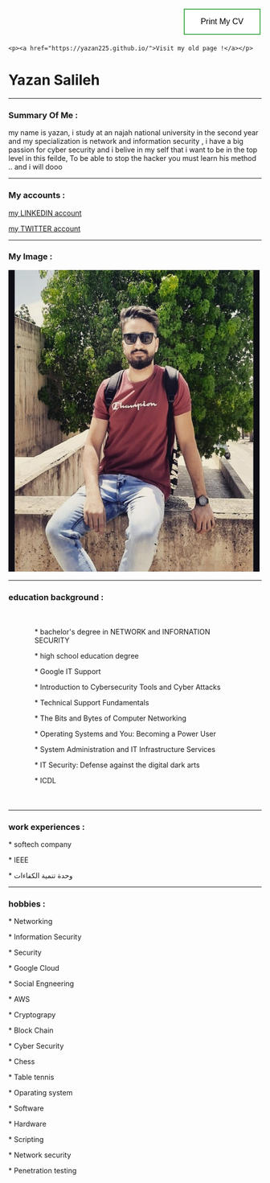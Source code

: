 

<head>
  <link href='https://fonts.googleapis.com/css?family=Varela+Round' rel='stylesheet' type='text/css'>
 <link rel="stylesheet" type="text/css" href="external.css">
 
   <style>
.container {
            width: 400px;
            margin: 50px auto;
        }
.button {
  border: none;
  color: white;
  padding: 15px 32px;
  text-align: right;
  text-decoration: none;
  display: inline-block;
  font-size: 16px;
  margin: 4px 2px;
  cursor: pointer;
}
.button1 {
  background-color: white; 
  color: black; 
  border: 2px solid #4CAF50;
}

.button1:hover {
  background-color: green;
  color: white;
}
#container {
text-align:right
}


</style>

</head>
<body>

<div id="container">
<button onclick="myfun()" class="button1 button">Print My CV</button>
</div>
  
  	<p><a href="https://yazan225.github.io/">Visit my old page !</a></p>

  
<h1 onclick="dosomething()">Yazan Salileh</h1>
<hr>
<h3 title="outline" >Summary Of Me : </h3>
<p> my name is yazan, i study at an najah national university
 in the second year and my specialization
 is network and information security ,
 i have a big passion for cyber security 
 and i belive in my self that i want to be in the top level in this feilde,
 To be able to stop the hacker you must learn his method .. and i will dooo</p>
<hr>


<h3 title="Explore me ">My accounts :</h3>
<p><a href="https://www.linkedin.com/in/yazan-salileh-2954381b2/"> my LINKEDIN account</a></p>

<p><a href="https://twitter.com/yazansalileh"> my TWITTER account</a></p>
<hr>
<h3 title="pleasure your eyes " > My Image : </h3>
<img alt = "myimage" src="119517263_2822506641319441_5874867198165043417_n.jpg" width="500" height="600">
<hr>
<h3 title="Certificate Obtained " >education background : </h3>
<div class="container">

<p  onmouseover="changeColor(this)" onmouseout="changeColor(this)" > * bachelor's degree in NETWORK and INFORNATION SECURITY </p>
<p  onmouseover="changeColor(this)" onmouseout="changeColor(this)" > * high school education degree </p>
<p  onmouseover="changeColor(this)" onmouseout="changeColor(this)" > * Google IT Support </p>
<p  onmouseover="changeColor(this)" onmouseout="changeColor(this)" > * Introduction to Cybersecurity Tools and Cyber Attacks</p>
<p  onmouseover="changeColor(this)" onmouseout="changeColor(this)" > * Technical Support Fundamentals</p>
<p  onmouseover="changeColor(this)" onmouseout="changeColor(this)"> * The Bits and Bytes of Computer Networking </p>
<p  onmouseover="changeColor(this)" onmouseout="changeColor(this)" > * Operating Systems and You: Becoming a Power User </p>
<p  onmouseover="changeColor(this)" onmouseout="changeColor(this)" > * System Administration and IT Infrastructure Services </p>
<p  onmouseover="changeColor(this)" onmouseout="changeColor(this)" > * IT Security: Defense against the digital dark arts </p>
<p  onmouseover="changeColor(this)" onmouseout="changeColor(this)" >* ICDL </p>

</div>
<hr>
<h3 title="or volunteer in " > work experiences :</h3>
<p> * softech company</p>
<p> * IEEE </p>
<p> * وحدة تنمية الكفاءات </p> 
<hr>
<h3 title="Enrich Yourself" > hobbies :</h3>
<p> * Networking</p>
<p> * Information Security</p>
<p> * Security</p>
<p> * Google Cloud</p>
<p> * Social Engneering</p>
<p> * AWS</p>
<p> * Cryptograpy</p>
<p> * Block Chain</p>
<p> * Cyber Security</p>
<p> * Chess</p>
<p> * Table tennis</p>
<p> * Oparating system</p>
<p> * Software</p>
<p> * Hardware</p>
<p> * Scripting</p>
<p> * Network security</p>
<p> * Penetration testing </p>

<script type ="text/javascript">
function dosomething (){
alert ("Welcome, please let me know if you have any questions")
}
      function changeColor(obj) {
            if (obj.style.color == 'red') {
                obj.style.color = 'black';
            } else {
                obj.style.color = 'red';
            }
        }
        function myfun(){
         window.print();
         }
   
</script>
</body>
</html>
